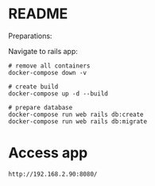 # README

Preparations:

Navigate to rails app:

```
# remove all containers 
docker-compose down -v

# create build 
docker-compose up -d --build

# prepare database 
docker-compose run web rails db:create
docker-compose run web rails db:migrate
```

# Access app 
```http://192.168.2.90:8080/```